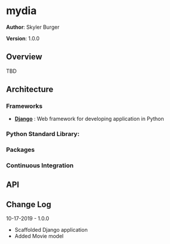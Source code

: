 # mydia

**Author**: Skyler Burger

**Version**: 1.0.0

## Overview
TBD

## Architecture
### Frameworks
- [**Django**](https://www.djangoproject.com/) : Web framework for developing application in Python

### Python Standard Library:


### Packages


### Continuous Integration


## API


## Change Log
10-17-2019 - 1.0.0
- Scaffolded Django application
- Added Movie model